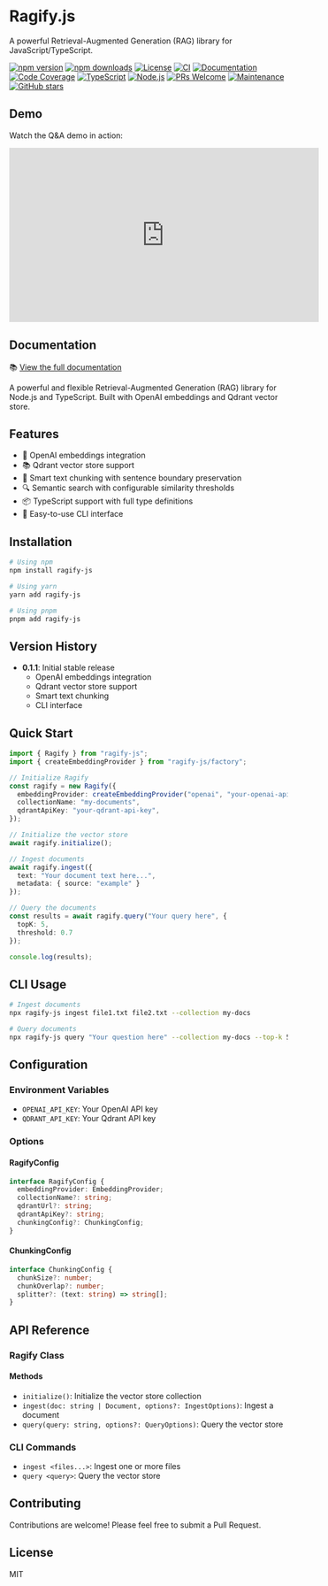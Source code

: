 # Ragify.js

A powerful Retrieval-Augmented Generation (RAG) library for JavaScript/TypeScript.

[![npm version](https://img.shields.io/npm/v/ragify-js.svg)](https://www.npmjs.com/package/ragify-js)
[![npm downloads](https://img.shields.io/npm/dm/ragify-js.svg)](https://www.npmjs.com/package/ragify-js)
[![License](https://img.shields.io/npm/l/ragify-js.svg)](https://github.com/manjotdhiman/ragify-js/blob/main/LICENSE)
[![CI](https://github.com/manjotdhiman/ragify-js/actions/workflows/ci.yml/badge.svg)](https://github.com/manjotdhiman/ragify-js/actions/workflows/ci.yml)
[![Documentation](https://img.shields.io/badge/docs-latest-blue.svg)](https://manjotdhiman.github.io/ragify-js/)
[![Code Coverage](https://img.shields.io/badge/coverage-100%25-brightgreen.svg)](https://github.com/manjotdhiman/ragify-js/actions/workflows/ci.yml)
[![TypeScript](https://img.shields.io/badge/TypeScript-5.0-blue.svg)](https://www.typescriptlang.org/)
[![Node.js](https://img.shields.io/badge/Node.js-18.x-green.svg)](https://nodejs.org/)
[![PRs Welcome](https://img.shields.io/badge/PRs-welcome-brightgreen.svg)](https://github.com/manjotdhiman/ragify-js/pulls)
[![Maintenance](https://img.shields.io/badge/Maintained%3F-yes-green.svg)](https://github.com/manjotdhiman/ragify-js/graphs/commit-activity)
[![GitHub stars](https://img.shields.io/github/stars/manjotdhiman/ragify-js.svg?style=social)](https://github.com/manjotdhiman/ragify-js/stargazers)

## Demo

Watch the Q&A demo in action:

<iframe width="560" height="315" src="https://www.youtube.com/embed/Ndhzjh1kPiw?si=rNUfAPpygMa1pfpD" title="YouTube video player" frameborder="0" allow="accelerometer; autoplay; clipboard-write; encrypted-media; gyroscope; picture-in-picture; web-share" referrerpolicy="strict-origin-when-cross-origin" allowfullscreen></iframe>

## Documentation

📚 [View the full documentation](https://manjotdhiman.github.io/ragify-js/)

A powerful and flexible Retrieval-Augmented Generation (RAG) library for Node.js and TypeScript. Built with OpenAI embeddings and Qdrant vector store.

## Features

- 🤖 OpenAI embeddings integration
- 📚 Qdrant vector store support
- 📝 Smart text chunking with sentence boundary preservation
- 🔍 Semantic search with configurable similarity thresholds
- 📦 TypeScript support with full type definitions
- 🚀 Easy-to-use CLI interface

## Installation

```bash
# Using npm
npm install ragify-js

# Using yarn
yarn add ragify-js

# Using pnpm
pnpm add ragify-js
```

## Version History

- **0.1.1**: Initial stable release
  - OpenAI embeddings integration
  - Qdrant vector store support
  - Smart text chunking
  - CLI interface

## Quick Start

```typescript
import { Ragify } from "ragify-js";
import { createEmbeddingProvider } from "ragify-js/factory";

// Initialize Ragify
const ragify = new Ragify({
  embeddingProvider: createEmbeddingProvider("openai", "your-openai-api-key"),
  collectionName: "my-documents",
  qdrantApiKey: "your-qdrant-api-key",
});

// Initialize the vector store
await ragify.initialize();

// Ingest documents
await ragify.ingest({
  text: "Your document text here...",
  metadata: { source: "example" }
});

// Query the documents
const results = await ragify.query("Your query here", {
  topK: 5,
  threshold: 0.7
});

console.log(results);
```

## CLI Usage

```bash
# Ingest documents
npx ragify-js ingest file1.txt file2.txt --collection my-docs

# Query documents
npx ragify-js query "Your question here" --collection my-docs --top-k 5
```

## Configuration

### Environment Variables

- `OPENAI_API_KEY`: Your OpenAI API key
- `QDRANT_API_KEY`: Your Qdrant API key

### Options

#### RagifyConfig

```typescript
interface RagifyConfig {
  embeddingProvider: EmbeddingProvider;
  collectionName?: string;
  qdrantUrl?: string;
  qdrantApiKey?: string;
  chunkingConfig?: ChunkingConfig;
}
```

#### ChunkingConfig

```typescript
interface ChunkingConfig {
  chunkSize?: number;
  chunkOverlap?: number;
  splitter?: (text: string) => string[];
}
```

## API Reference

### Ragify Class

#### Methods

- `initialize()`: Initialize the vector store collection
- `ingest(doc: string | Document, options?: IngestOptions)`: Ingest a document
- `query(query: string, options?: QueryOptions)`: Query the vector store

### CLI Commands

- `ingest <files...>`: Ingest one or more files
- `query <query>`: Query the vector store

## Contributing

Contributions are welcome! Please feel free to submit a Pull Request.

## License

MIT
